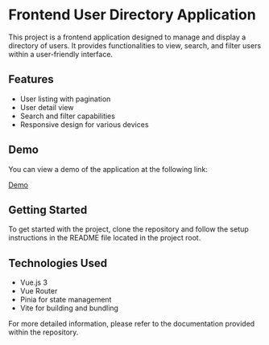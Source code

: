 # Frontend User Directory Application

This project is a frontend application designed to manage and display a directory of users. It provides functionalities to view, search, and filter users within a user-friendly interface.

## Features

- User listing with pagination
- User detail view
- Search and filter capabilities
- Responsive design for various devices

## Demo

You can view a demo of the application at the following link:

[Demo](https://github.com/user-attachments/assets/34fc26a6-1ab7-4298-88ce-12471797bba1)

## Getting Started

To get started with the project, clone the repository and follow the setup instructions in the README file located in the project root.

## Technologies Used

- Vue.js 3
- Vue Router
- Pinia for state management
- Vite for building and bundling

For more detailed information, please refer to the documentation provided within the repository.
